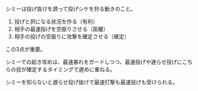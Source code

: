 シミーは投げ抜けを誘って投げシケを狩る動きのこと。

1. 投げと択になる状況を作る（有利）
2. 相手の最速投げを空振りさせる（距離）
3. 相手の投げの空振りに攻撃を確定させる（確定）

この3点が重要。

シミーでの起き攻めは、最速暴れをガードしつつ、最速投げや遅らせ投げにこちらの技が確定するタイミングで遅めに重ねる。

シミーを知らないと遅らせ投げ抜けで最速打撃も最速投げも受けられる。
